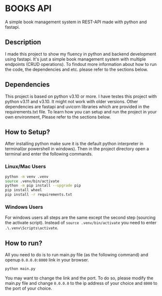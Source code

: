 # BOOKS API

A simple book management system in REST-API made with python and fastapi.

## Description

I made this project to show my fluency in python and backend development using fastapi. It's just a simple book management system with multiple endpoints (CRUD operations).
To findout more information about how to run the code, the dependencies and etc. please refer to the sections below.

## Dependencies

This project is based on python v3.10 or more. I have testes this project with python v3.11 and v3.10.
It might not work with older versions.
Other dependencies are fastapi and uvicorn libraries which are provided in the requirements.txt file.
To learn how you can setup and run the project in your own environment, Please refer to the sections below.

## How to Setup?

After installing python make sure it is the default python interpreter in terminal(or powershell in windows).
Then in the project directory open a terminal and enter the following commands.

### Linux/Mac Users

```bash
python -m venv .venv
source .venv/bin/activate
python -m pip install --upgrade pip
pip install wheel
pip install -r requirements.txt
```

### Windows Users

For windows users all steps are the same except the second step (sourcing the activate script). Instead of `source .venv/bin/activate` you need to enter `.\.venv\Scripts\activate`.

## How to run?

All you need to do is to run main.py file (as the following command) and openup `0.0.0.0:8000` link in your browser.

```bash
python main.py
```

You may want to change the link and the port. To do so, please modify the main.py file and change `0.0.0.0` to the ip address of your choice and `8000` to the port of your choice.